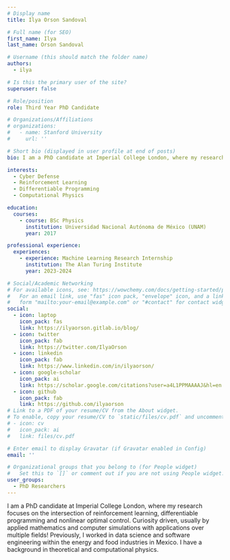 ```yaml
---
# Display name
title: Ilya Orson Sandoval

# Full name (for SEO)
first_name: Ilya
last_name: Orson Sandoval

# Username (this should match the folder name)
authors:
  - ilya

# Is this the primary user of the site?
superuser: false

# Role/position
role: Third Year PhD Candidate

# Organizations/Affiliations
# organizations:
#   - name: Stanford University
#     url: ''

# Short bio (displayed in user profile at end of posts)
bio: I am a PhD candidate at Imperial College London, where my research focuses on the intersection of reinforcement learning, differentiable programming and nonlinear optimal control. Curiosity driven, usually by applied mathematics and computer simulations with applications over multiple fields! Previously, I worked in data science and software engineering within the energy and food industries in Mexico. I have a background in theoretical and computational physics.

interests:
  - Cyber Defense
  - Reinforcement Learning
  - Differentiable Programming
  - Computational Physics

education:
  courses:
    - course: BSc Physics
      institution: Universidad Nacional Autónoma de México (UNAM)
      year: 2017

professional experience:
  experiences:
    - experience: Machine Learning Research Internship
      institution: The Alan Turing Institute
      year: 2023-2024

# Social/Academic Networking
# For available icons, see: https://wowchemy.com/docs/getting-started/page-builder/#icons
#   For an email link, use "fas" icon pack, "envelope" icon, and a link in the
#   form "mailto:your-email@example.com" or "#contact" for contact widget.
social:
  - icon: laptop
    icon_pack: fas
    link: https://ilyaorson.gitlab.io/blog/
  - icon: twitter
    icon_pack: fab
    link: https://twitter.com/IlyaOrson
  - icon: linkedin
    icon_pack: fab
    link: https://www.linkedin.com/in/ilyaorson/
  - icon: google-scholar
    icon_pack: ai
    link: https://scholar.google.com/citations?user=a4L1PPMAAAAJ&hl=en
  - icon: github
    icon_pack: fab
    link: https://github.com/ilyaorson
# Link to a PDF of your resume/CV from the About widget.
# To enable, copy your resume/CV to `static/files/cv.pdf` and uncomment the lines below.
# - icon: cv
#   icon_pack: ai
#   link: files/cv.pdf

# Enter email to display Gravatar (if Gravatar enabled in Config)
email: ''

# Organizational groups that you belong to (for People widget)
#   Set this to `[]` or comment out if you are not using People widget.
user_groups:
  - PhD Researchers
---
```


I am a PhD candidate at Imperial College London, where my research focuses on the intersection of reinforcement learning, differentiable programming and nonlinear optimal control. Curiosity driven, usually by applied mathematics and computer simulations with applications over multiple fields! Previously, I worked in data science and software engineering within the energy and food industries in Mexico. I have a background in theoretical and computational physics.